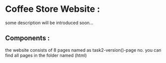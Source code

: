 # Coffee Store Website :

some description will be introduced soon...

## Components :

the website consists of 8 pages named as task2-version()-page no.
you can find all pages in the folder named (html)
